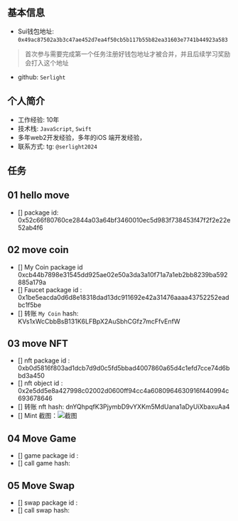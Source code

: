 ## 基本信息
- Sui钱包地址: `0x49ac87502a3b3c47ae452d7ea4f50cb5b117b55b82ea31603e7741b44923a583`
> 首次参与需要完成第一个任务注册好钱包地址才被合并，并且后续学习奖励会打入这个地址
- github: `Serlight`

## 个人简介
- 工作经验: 10年
- 技术栈: `JavaScript`, `Swift`
- 多年web2开发经验，多年的iOS 端开发经验，
- 联系方式: tg: `@serlight2024` 

## 任务

##   01 hello move  
- [] package id: 0x52c66f80760ce2844a03a64bf3460010ec5d983f738453f47f2f2e22e52ab4f6


##   02 move coin
- [] My Coin package id 0xcb44b7898e31545dd925ae02e50a3da3a10f71a7a1eb2bb8239ba592885a179a
- [] Faucet package id : 0x1be5eacda0d6d8e18318dad13dc911692e42a31476aaaa43752252eadbc1f5be
- [] 转账 `My Coin` hash: KVs1xWcCbbBsB131K6LFBpX2AuSbhCGfz7mcFfvEnfW

##   03 move NFT
- [] nft package id : 0xb0d5816f803ad1dcb7d9d0c5fd5bbad4007860a65d4c1efd7cce74d6bbd3a450
- [] nft object id : 0x2e5dd5e8a427998c02002d0600ff94cc4a6080964630916f440994c693678646
- [] 转账 nft  hash: dnYQhpqfK3PjymbD9vYXKm5MdUana1aDyUiXbaxuAa4
- [] Mint 截图：![截图](https://img2.imgtp.com/2024/05/20/lngwqrLZ.jpg)

##   04 Move Game
- [] game package id :
- [] call game hash:

##   05 Move Swap
- [] swap package id :
- [] call swap hash:
